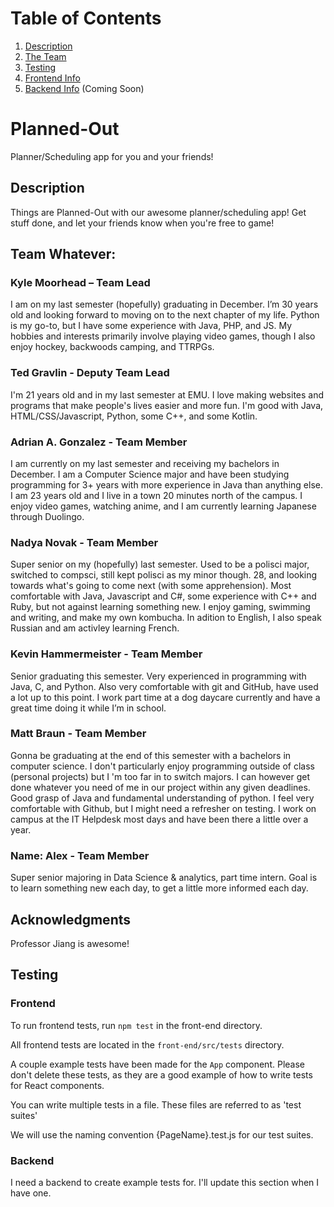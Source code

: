 # Table of Contents

1. [Description](#description)
2. [The Team](#team-whatever)
3. [Testing](#testing)
4. [Frontend Info](front-end/ReactREADME.md)
5. [Backend Info](back-end/README.md) (Coming Soon)

# Planned-Out

Planner/Scheduling app for you and your friends!

## Description

Things are Planned-Out with our awesome planner/scheduling app! Get stuff done, and let your friends know when you're free to game!

## Team Whatever:

### Kyle Moorhead – Team Lead

I am on my last semester (hopefully) graduating in December. I’m 30 years old and looking forward to moving on to the next chapter of my life. Python is my go-to, but I have some experience with Java, PHP, and JS. My hobbies and interests primarily involve playing video games, though I also enjoy hockey, backwoods camping, and TTRPGs.

### Ted Gravlin - Deputy Team Lead

I'm 21 years old and in my last semester at EMU. I love making websites and programs that make people's lives easier and more fun. I'm good with Java, HTML/CSS/Javascript, Python, some C++, and some Kotlin.

### Adrian A. Gonzalez - Team Member

I am currently on my last semester and receiving my bachelors in December. I am a Computer Science major and have been studying programming for 3+ years with more experience in Java than anything else. I am 23 years old and I live in a town 20 minutes north of the campus. I enjoy video games, watching anime, and I am currently learning Japanese through Duolingo.

### Nadya Novak - Team Member

Super senior on my (hopefully) last semester. Used to be a polisci major, switched to compsci, still kept polisci as my minor though. 28, and looking towards what's going to come next (with some apprehension). Most comfortable with Java, Javascript and C#, some experience with C++ and Ruby, but not against learning something new. I enjoy gaming, swimming and writing, and make my own kombucha. In adition to English, I also speak Russian and am activley learning French.

### Kevin Hammermeister - Team Member

Senior graduating this semester. Very experienced in programming with Java, C, and Python. Also very comfortable with git and GitHub, have used a lot up to this point. I work part time at a dog daycare currently and have a great time doing it while I’m in school.

### Matt Braun - Team Member

Gonna be graduating at the end of this semester with a bachelors in computer science. I don't particularly enjoy programming outside of class (personal projects) but I 'm too far in to switch majors. I can however get done whatever you need of me in our project within any given deadlines. Good grasp of Java and fundamental understanding of python. I feel very comfortable with Github, but I might need a refresher on testing. I work on campus at the IT Helpdesk most days and have been there a little over a year.

### Name: Alex - Team Member

Super senior majoring in Data Science & analytics, part time intern. Goal is to learn something new each day, to get a little more informed each day.

## Acknowledgments

Professor Jiang is awesome!

## Testing

### Frontend

To run frontend tests, run `npm test` in the front-end directory.

All frontend tests are located in the `front-end/src/tests` directory.

A couple example tests have been made for the `App` component. Please don't delete these tests, as they are a good example of how to write tests for React components.

You can write multiple tests in a file. These files are referred to as 'test suites'

We will use the naming convention {PageName}.test.js for our test suites.

### Backend

I need a backend to create example tests for. I'll update this section when I have one.
